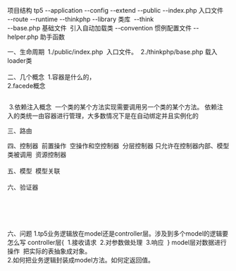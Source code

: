 ﻿项目结构
tp5
--application
--config
--extend
--public
   --index.php 入口文件
​	
--route
--runtime
--thinkphp
   --library 类库
​      --think
​      
   --base.php  基础文件
​      引入自动加载类
  --convention 惯例配置文件
  --helper.php 助手函数

一、生命周期
​	1./public/index.php
​	入口文件。
​	2./thinkphp/base.php
​		载入loader类
​		
​	
二、几个概念
​	1.容器是什么的，
​	
​	2.facede概念
​	

```

```

​	3.依赖注入概念
​		一个类的某个方法实现需要调用另一个类的某个方法。
​		依赖注入的类统一由容器进行管理，大多数情况下是在自动绑定并且实例化的

三、路由

四、控制器
​	前置操作 
​	空操作和空控制器
​	分层控制器
​		只允许在控制器内部、模型类被调用
​	资源控制器
​		
​		
五、模型
​	模型关联
​		
​	
​六、验证器	
​	
​	
​	
​	
​	
六、问题
​	1.tp5业务逻辑放在model还是controller层。涉及到多个model的逻辑要怎么写
​		controller层{
​			1.接收请求
​			2.对参数做处理
​			3.响应
​		}
​		model层对数据进行操作
​			把实际的表抽象成对象。
​			
​	2.如何把业务逻辑封装成model方法。如何定返回值。
​	
​	




​	
​	
​	